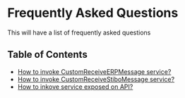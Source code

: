 ﻿# Frequently Asked Questions

This will have a list of frequently asked questions

## Table of Contents
* [How to invoke CustomReceiveERPMessage service?](/AMSOsram/faq>HowToInvokeCustomReceiveERPMessageService)
* [How to invoke CustomReceiveStiboMessage service?](/AMSOsram/faq>HowToInvokeCustomReceiveStiboMessageService)
* [How to inkove service exposed on API?](/AMSOsram/faq>HowToInvokeServiceExposedOnAPI)


